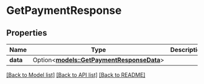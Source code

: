 # GetPaymentResponse

## Properties

Name | Type | Description | Notes
------------ | ------------- | ------------- | -------------
**data** | Option<[**models::GetPaymentResponseData**](GetPaymentResponse_data.md)> |  | [optional]

[[Back to Model list]](../README.md#documentation-for-models) [[Back to API list]](../README.md#documentation-for-api-endpoints) [[Back to README]](../README.md)


